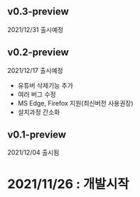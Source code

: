 ## v0.3-preview
2021/12/31 출시예정

## v0.2-preview
2021/12/17 출시예정

- 유튜버 삭제기능 추가
- 여러 버그 수정
- MS Edge, Firefox 지원(최신버전 사용권장)
- 설치과정 간소화

## v0.1-preview
2021/12/04 출시됨

# 2021/11/26 : 개발시작
